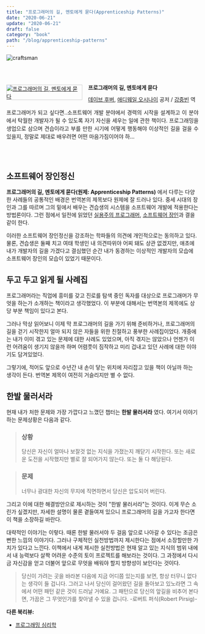 ```yaml
---
title: "프로그래머의 길, 멘토에게 묻다(Apprenticeship Patterns)"
date: "2020-06-21"
update: "2020-06-21"
draft: false
category: "book"
path: "/blog/apprenticeship-patterns"
---
```


![craftsman](https://images.unsplash.com/photo-1511306162219-1c5a469ab86c?ixlib=rb-1.2.1&ixid=eyJhcHBfaWQiOjEyMDd9&auto=format&fit=crop&w=1400&q=60)

<br /><br /><div style="clear:left;text-align:left;"><div style="float:left;margin:0 15px 5px 0;"><a href="http://www.yes24.com/Product/Goods/4045732" style="display:inline-block;overflow:hidden;border:solid 1px #ccc;" target="_blank"><img style="margin:-1px;vertical-align:top;" src="http://image.yes24.com/goods/4045732/M" border="0" alt="프로그래머의 길, 멘토에게 묻다 "></a></div><div><p style="line-height:1.2em;font-size:14px;font-weight:bold;">프로그래머의 길, 멘토에게 묻다 </p><p style="margin-top:5px;line-height:1.2em;"><a href="http://www.yes24.com/SearchCorner/Result?domain=ALL&author_yn=Y&query=%b5%a5%c0%cc%ba%ea+%c8%c4%b9%f6" target="_blank">데이브 후버</a>, <a href="http://www.yes24.com/SearchCorner/Result?domain=ALL&author_yn=Y&query=%be%d6%b5%f0%bf%fe%c0%cf+%bf%c0%bd%c3%b3%aa%c0%cc" target="_blank">애디웨일 오시나이</a> 공저 / <a href="http://www.yes24.com/SearchCorner/Result?domain=ALL&author_yn=Y&query=%b0%ad%c1%df%ba%f3" target="_blank">강중빈</a> 역</p><p style="margin-top:14px;line-height:1.5em;text-align:justify;">프로그래머가 되고 싶다면..소프트웨어 개발 분야에서 경력의 시작을 설계하고 이 분야에서 탁월한 개발자가 될 수 있도록 자기 자신을 세우는 일에 관한 책이다. 프로그래밍을 생업으로 삼으며 견습이라고 부를 만한 시기에 어떻게 행동해야 이상적인 길을 걸을 수 있을지, 정말로 제대로 배우려면 어떤 마음가짐이어야 하...</p></div></div><br /><br />

## 소프트웨어 장인정신
**프로그래머의 길, 멘토에게 묻다(원제: Apprenticeship Patterns)** 에서 다루는 다양한 사례들의 공통적인 배경은 번역본의 제목보다 원제에 잘 드러나 있다. 중세 시대의 장인과 그를 따르며 그의 밑에서 배우는 견습생의 시스템을 소프트웨어 개발에 적용한다는 방법론이다. 그런 점에서 일전에 읽었던 [실용주의 프로그래머](http://www.yes24.com/Product/Goods/12501565?scode=032&OzSrank=1), [소프트웨어 장인](http://www.yes24.com/Product/Goods/20461940?Acode=101)과 결을 같이 한다.

이러한 소프트웨어 장인정신을 강조하는 학파들의 의견에 개인적으로는 동의하고 있다. 물론, 견습생은 둘째 치고 여태 학생인 내 의견따위야 어찌 돼도 상관 없겠지만, 애초에 내가 개발자의 길을 가겠다고 결심했던 순간 내가 동경하는 이상적인 개발자의 모습에 소프트웨어 장인의 모습이 있었기 때문이다.

## 두고 두고 읽게 될 사례집
프로그래머라는 직업에 흥미를 갖고 진로를 탐색 중인 독자를 대상으로 프로그래머가 무엇을 하는가 소개하는 책이라고 생각했었다. 이 부분에 대해서는 번역본의 제목에도 상당 부분 책임이 있다고 본다.

그러나 막상 읽어보니 이제 막 프로그래머의 길을 가기 위해 준비하거나, 프로그래머의 길을 걷기 시작한지 얼마 되지 않은 자들을 위한 친절하고 풍부한 사례집이었다. 개중에는 내가 이미 겪고 있는 문제에 대한 사례도 있었으며, 아직 겪지는 않았으나 언젠가 이런 어려움이 생기지 않을까 하며 어렴풋이 짐작하고 미리 겁내고 있던 사례에 대한 이야기도 담겨있었다.

그렇기에, 적어도 앞으로 수년간 내 손이 닿는 위치에 자리잡고 있을 책이 아닐까 하는 생각이 든다. 번역본 제목이 여전히 거슬리지만 별 수 없다.

## 한발 물러서라
현재 내가 처한 문제와 가장 가깝다고 느꼈던 챕터는 **한발 물러서라** 였다. 여기서 이야기하는 문제상황은 다음과 같다.

> ### 상황
> 당신은 자신이 얼마나 보잘것 없는 지식을 가졌는지 깨닫기 시작한다. 또는 새로운 도전을 시작했지만 별로 잘 되어가지 않는다. 또는 둘 다 해당된다.

> ### 문제
> 너무나 광대한 자신의 무지에 직면하면서 당신은 압도되어 버린다.

그리고 이에 대한 해결방안으로 제시하는 것이 "한발 물러서라"는 것이다. 이게 무슨 소린가 싶겠지만, 자세한 설명이 물론 곁들여져 있으니 프로그래머의 길을 가고자 한다면 이 책을 소장하길 바란다.

대략적인 이야기는 이렇다. 때론 한발 물러서야 두 걸음 앞으로 나아갈 수 있다는 조금은 뻔한 느낌의 이야기다. 그러나 구체적인 실천방법까지 제시한다는 점에서 소장할만한 가치가 있다고 느낀다. 이책에서 내게 제시한 실천방법은 현재 알고 있는 지식의 범위 내에서 내 능력보다 살짝 어려운 수준의 토이 프로젝트를 해보라는 것이다. 그 과정에서 다시금 자신감을 얻고 더불어 앞으로 무엇을 배워야 할지 방향성이 보인다는 것이다.

> 당신이 가려는 곳을 바라본 다음에 지금 어디쯤 있는지를 보면, 항상 터무니 없다는 생각이 들 겁니다. 그러고 나서 당신이 걸어왔던 길을 돌아보고 있노라면 그 속에서 어떤 패턴 같은 것이 드러날 거예요. 그 패턴으로 당신의 앞길을 비추어 본다면, 가끔은 그 무엇인가를 찾아낼 수 있을 겁니다. -로버트 퍼식(Robert Pirsig)-

**다른 북리뷰:**
- [프로그래밍 심리학](https://codeameba.netlify.app/blog/phychology-of-programming)